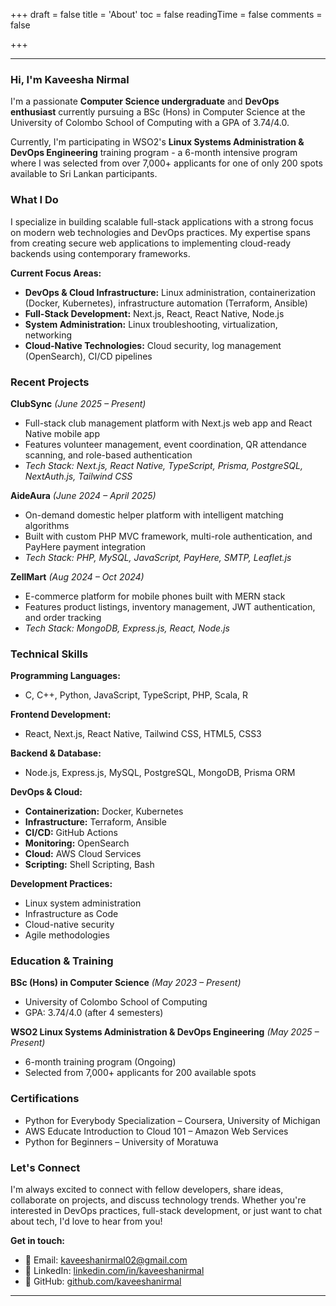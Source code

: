 +++
draft = false
title = 'About'
toc = false
readingTime = false
comments = false

+++

---

### Hi, I'm Kaveesha Nirmal

I'm a passionate **Computer Science undergraduate** and **DevOps enthusiast** currently pursuing a BSc (Hons) in Computer Science at the University of Colombo School of Computing with a GPA of 3.74/4.0.

Currently, I'm participating in WSO2's **Linux Systems Administration & DevOps Engineering** training program - a 6-month intensive program where I was selected from over 7,000+ applicants for one of only 200 spots available to Sri Lankan participants.

### What I Do

I specialize in building scalable full-stack applications with a strong focus on modern web technologies and DevOps practices. My expertise spans from creating secure web applications to implementing cloud-ready backends using contemporary frameworks.

**Current Focus Areas:**

-   **DevOps & Cloud Infrastructure:** Linux administration, containerization (Docker, Kubernetes), infrastructure automation (Terraform, Ansible)
-   **Full-Stack Development:** Next.js, React, React Native, Node.js
-   **System Administration:** Linux troubleshooting, virtualization, networking
-   **Cloud-Native Technologies:** Cloud security, log management (OpenSearch), CI/CD pipelines

### Recent Projects

**ClubSync** _(June 2025 – Present)_

-   Full-stack club management platform with Next.js web app and React Native mobile app
-   Features volunteer management, event coordination, QR attendance scanning, and role-based authentication
-   _Tech Stack: Next.js, React Native, TypeScript, Prisma, PostgreSQL, NextAuth.js, Tailwind CSS_

**AideAura** _(June 2024 – April 2025)_

-   On-demand domestic helper platform with intelligent matching algorithms
-   Built with custom PHP MVC framework, multi-role authentication, and PayHere payment integration
-   _Tech Stack: PHP, MySQL, JavaScript, PayHere, SMTP, Leaflet.js_

**ZellMart** _(Aug 2024 – Oct 2024)_

-   E-commerce platform for mobile phones built with MERN stack
-   Features product listings, inventory management, JWT authentication, and order tracking
-   _Tech Stack: MongoDB, Express.js, React, Node.js_

### Technical Skills

**Programming Languages:**

-   C, C++, Python, JavaScript, TypeScript, PHP, Scala, R

**Frontend Development:**

-   React, Next.js, React Native, Tailwind CSS, HTML5, CSS3

**Backend & Database:**

-   Node.js, Express.js, MySQL, PostgreSQL, MongoDB, Prisma ORM

**DevOps & Cloud:**

-   **Containerization:** Docker, Kubernetes
-   **Infrastructure:** Terraform, Ansible
-   **CI/CD:** GitHub Actions
-   **Monitoring:** OpenSearch
-   **Cloud:** AWS Cloud Services
-   **Scripting:** Shell Scripting, Bash

**Development Practices:**

-   Linux system administration
-   Infrastructure as Code
-   Cloud-native security
-   Agile methodologies

### Education & Training

**BSc (Hons) in Computer Science** _(May 2023 – Present)_

-   University of Colombo School of Computing
-   GPA: 3.74/4.0 (after 4 semesters)

**WSO2 Linux Systems Administration & DevOps Engineering** _(May 2025 – Present)_

-   6-month training program (Ongoing)
-   Selected from 7,000+ applicants for 200 available spots

### Certifications

-   Python for Everybody Specialization – Coursera, University of Michigan
-   AWS Educate Introduction to Cloud 101 – Amazon Web Services
-   Python for Beginners – University of Moratuwa

### Let's Connect

I'm always excited to connect with fellow developers, share ideas, collaborate on projects, and discuss technology trends. Whether you're interested in DevOps practices, full-stack development, or just want to chat about tech, I'd love to hear from you!

**Get in touch:**

-   📧 Email: [kaveeshanirmal02@gmail.com](mailto:kaveeshanirmal02@gmail.com)
-   💼 LinkedIn: [linkedin.com/in/kaveeshanirmal](https://linkedin.com/in/kaveeshanirmal)
-   🐙 GitHub: [github.com/kaveeshanirmal](https://github.com/kaveeshanirmal)

---
